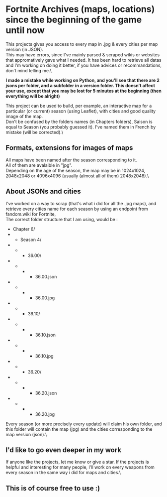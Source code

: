 # Fortnite Archives (maps, locations) since the beginning of the game until now

This projects gives you access to every map in .jpg & every cities per map version (in JSON).\
This may have errors, since I've mainly parsed & scraped wikis or websites that appromatively gave what I needed. It has been hard to retrieve all datas and I'm working on doing it better, if you have advices or recommandations, don't mind telling me.\

__I made a mistake while working on Python, and you'll see that there are 2 jsons per folder, and a subfolder in a version folder. This doesn't affect your use, except that you may be lost for 5 minutes at the beginning (then everything will be alright)__

This project can be used to build, per example, an interactive map for a particular (or current) season (using Leaflet), with cities and good quality image of the map.\
Don't be confused by the folders names (in Chapters folders), Saison is equal to Season (you probably guessed it). I've named them in French by mistake (will be corrected).\\

## Formats, extensions for images of maps

All maps have been named after the season corresponding to it.\
All of them are avalaible in "jpg".\
Depending on the age of the season, the map may be in 1024x1024, 2048x2048 or 4096x4096 (usually (almost all of them) 2048x2048).\

## About JSONs and cities

I've worked on a way to scrap (that's what i did for all the .jpg maps), and retrieve every cities name for each season by using an endpoint from fandom.wiki for Fortnite,\
The correct folder structure that I am using, would be :
- Chapter 6/
- - Season 4/
- - -  36.00/
- - - - 36.00.json
- - - - 36.00.jpg
- - -  36.10/
- - - - 36.10.json
- - - - 36.10.jpg
- - -  36.20/
- - - - 36.20.json
- - - - 36.20.jpg

Every season (or more precisely every update) will claim his own folder, and this folder will contain the map (jpg) and the cities corresponding to the map version (json).\

## I'd like to go even deeper in my work

If anyone like the projects, let me know or give a star. If the projects is helpful and interesting for many people, I'll work on every weapons from every season in the same way i did for maps and cities.\

## This is of course free to use :)

